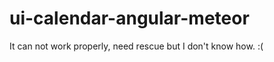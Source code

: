 ui-calendar-angular-meteor
==========================
It can not work properly, need rescue but I don't know how. :(

